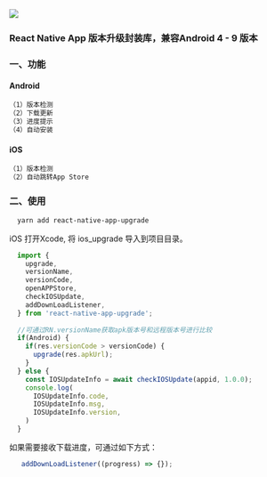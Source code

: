 <img src='http://oleeed73x.bkt.clouddn.com/1522417405_153693.png' />

### React Native App 版本升级封装库，兼容Android 4 - 9 版本

### 一、功能
#### Android
```xml
（1）版本检测
（2）下载更新
（3）进度提示
（4）自动安装
```

#### iOS
```xml
（1）版本检测
（2）自动跳转App Store
```

### 二、使用

```xml
  yarn add react-native-app-upgrade
```

iOS
打开Xcode, 将 ios_upgrade 导入到项目目录。


```javascript
  import { 
    upgrade,
    versionName,
    versionCode,
    openAPPStore,
    checkIOSUpdate,
    addDownLoadListener,
  } from 'react-native-app-upgrade';
  
  //可通过RN.versionName获取apk版本号和远程版本号进行比较
  if(Android) {
    if(res.versionCode > versionCode) {
      upgrade(res.apkUrl);
    }
  } else {
    const IOSUpdateInfo = await checkIOSUpdate(appid, 1.0.0);
    console.log(
      IOSUpdateInfo.code,
      IOSUpdateInfo.msg,
      IOSUpdateInfo.version,
    )
  }
```

如果需要接收下载进度，可通过如下方式：
```javascript
   addDownLoadListener((progress) => {});
```

